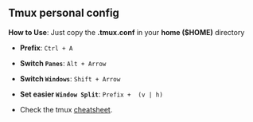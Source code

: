 ## Tmux personal config

**How to Use**:
Just copy the **.tmux.conf** in your **home ($HOME)** directory

- **Prefix**: `Ctrl + A`

- **Switch `Panes`**: `Alt + Arrow`

- **Switch `Windows`**: `Shift + Arrow`

- **Set easier `Window Split`**: `Prefix +  (v | h)`

- Check the tmux [cheatsheet](https://tmuxcheatsheet.com/).
